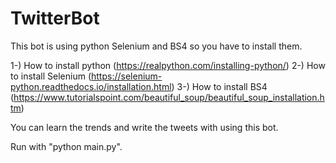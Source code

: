 # TwitterBot

This bot is using python Selenium and BS4 so you have to install them.

1-) How to install python (https://realpython.com/installing-python/)
2-) How to install Selenium (https://selenium-python.readthedocs.io/installation.html)
3-) How to install BS4 (https://www.tutorialspoint.com/beautiful_soup/beautiful_soup_installation.htm)

You can learn the trends and write the tweets with using this bot.

Run with "python main.py".
